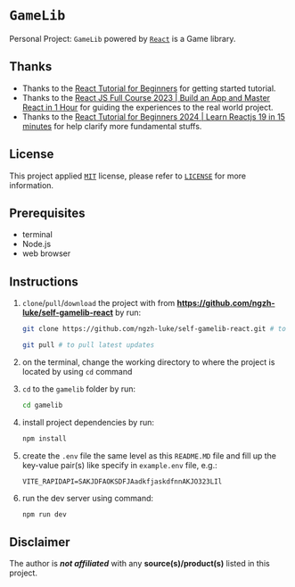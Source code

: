 # `GameLib`

Personal Project: `GameLib` powered by [`React`](https://react.dev/) is a Game library.

## Thanks

- Thanks to the [React Tutorial for Beginners](https://youtu.be/SqcY0GlETPk?si=opdBfZU9vDrOOxjJ) for getting started tutorial.
- Thanks to the [React JS Full Course 2023 | Build an App and Master React in 1 Hour](https://youtu.be/b9eMGE7QtTk?si=KdRpbg9HH3j72oyF) for guiding the experiences to the real world project.
- Thanks to the [React Tutorial for Beginners 2024 | Learn Reactjs 19 in 15 minutes](https://youtu.be/1z-E_KOC2L0?si=d-oK0YRN5Pk5a04E) for help clarify more fundamental stuffs.

## License

This project applied [`MIT`](https://en.wikipedia.org/wiki/MIT_License) license, please refer to [`LICENSE`](LICENSE) for more information.

## Prerequisites

- terminal
- Node.js
- web browser

## Instructions

1. `clone`/`pull`/`download` the project with from __<https://github.com/ngzh-luke/self-gamelib-react>__ by run:

    ```bash
    git clone https://github.com/ngzh-luke/self-gamelib-react.git # to clone

    git pull # to pull latest updates
    ```

2. on the terminal, change the working directory to where the project is located by using `cd` command

3. `cd` to the `gamelib` folder by run:

    ```bash
    cd gamelib
    ```

4. install project dependencies by run:

    ```bash
    npm install
    ```

5. create the `.env` file the same level as this `README.MD` file and fill up the key-value pair(s) like specify in `example.env` file, e.g.:

    ```.env
    VITE_RAPIDAPI=SAKJDFAOKSDFJAadkfjaskdfnnAKJO323LIl
    ```

6. run the dev server using command:

    ```bash
    npm run dev
    ```

## Disclaimer

The author is *__not affiliated__* with any __source(s)/product(s)__ listed in this project.

